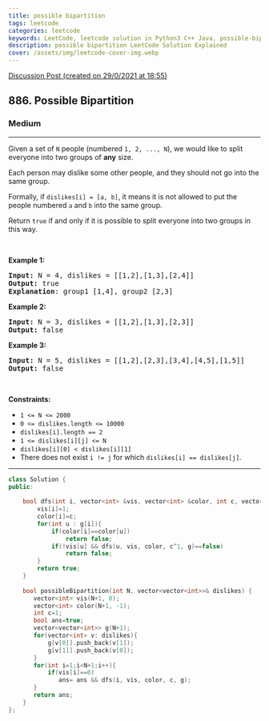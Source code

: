 ```yaml
---
title: possible bipartition
tags: leetcode
categories: leetcode
keywords: LeetCode, leetcode solution in Python3 C++ Java, possible-bipartition solution
description: possible bipartition LeetCode Solution Explained
cover: /assets/img/leetcode-cover-img.webp
---
```





[Discussion Post (created on 29/0/2021 at 18:55)](https://leetcode.com/problems/possible-bipartition/discuss/1040464/DFS-or-C%2B%2B-or-Coloring)  
<h2>886. Possible Bipartition</h2><h3>Medium</h3><hr><div><p>Given a set of <code>N</code>&nbsp;people (numbered <code>1, 2, ..., N</code>), we would like to split everyone into two groups of <strong>any</strong> size.</p>

<p>Each person may dislike some other people, and they should not go into the same group.&nbsp;</p>

<p>Formally, if <code>dislikes[i] = [a, b]</code>, it means it is not allowed to put the people numbered <code>a</code> and <code>b</code> into the same group.</p>

<p>Return <code>true</code>&nbsp;if and only if it is possible to split everyone into two groups in this way.</p>

<p>&nbsp;</p>

<div>
<div>
<ol>
</ol>
</div>
</div>

<div>
<p><strong>Example 1:</strong></p>

<pre><strong>Input: </strong>N = <span id="example-input-1-1">4</span>, dislikes = <span id="example-input-1-2">[[1,2],[1,3],[2,4]]</span>
<strong>Output: </strong><span id="example-output-1">true</span>
<strong>Explanation</strong>: group1 [1,4], group2 [2,3]
</pre>

<div>
<p><strong>Example 2:</strong></p>

<pre><strong>Input: </strong>N = <span id="example-input-2-1">3</span>, dislikes = <span id="example-input-2-2">[[1,2],[1,3],[2,3]]</span>
<strong>Output: </strong><span id="example-output-2">false</span>
</pre>

<div>
<p><strong>Example 3:</strong></p>

<pre><strong>Input: </strong>N = <span id="example-input-3-1">5</span>, dislikes = <span id="example-input-3-2">[[1,2],[2,3],[3,4],[4,5],[1,5]]</span>
<strong>Output: </strong><span id="example-output-3">false</span>
</pre>
</div>
</div>
</div>

<p>&nbsp;</p>
<p><strong>Constraints:</strong></p>

<ul>
	<li><code>1 &lt;= N &lt;= 2000</code></li>
	<li><code>0 &lt;= dislikes.length &lt;= 10000</code></li>
	<li><code>dislikes[i].length == 2</code></li>
	<li><code>1 &lt;= dislikes[i][j] &lt;= N</code></li>
	<li><code>dislikes[i][0] &lt; dislikes[i][1]</code></li>
	<li>There does not exist <code>i != j</code> for which <code>dislikes[i] == dislikes[j]</code>.</li>
</ul></div>

---




```cpp
class Solution {
public:
    
    bool dfs(int i, vector<int> &vis, vector<int> &color, int c, vector<vector<int>>& g){
        vis[i]=1;
        color[i]=c;
        for(int u : g[i]){
            if(color[i]==color[u])
                return false;
            if(!vis[u] && dfs(u, vis, color, c^1, g)==false)
                return false;
        }
        return true;
    }
    
    bool possibleBipartition(int N, vector<vector<int>>& dislikes) {
       vector<int> vis(N+1, 0);
       vector<int> color(N+1, -1);
       int c=1;
       bool ans=true;
       vector<vector<int>> g(N+1);
       for(vector<int> v: dislikes){
           g[v[0]].push_back(v[1]);
           g[v[1]].push_back(v[0]);
       }
       for(int i=1;i<N+1;i++){
           if(vis[i]==0)
              ans= ans && dfs(i, vis, color, c, g);
       }
       return ans;
    }
};
```
